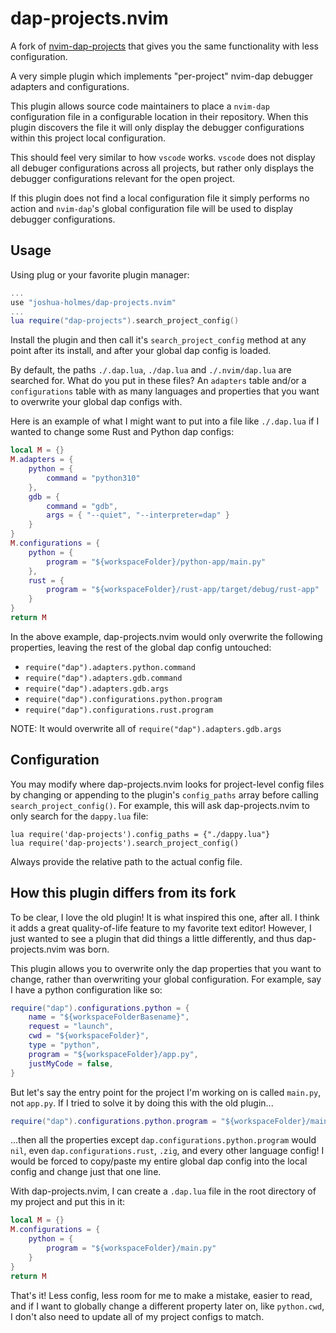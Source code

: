 # dap-projects.nvim

A fork of [nvim-dap-projects](https://github.com/ldelossa/nvim-dap-projects) that gives you the same functionality with less configuration.

A very simple plugin which implements "per-project" nvim-dap debugger adapters and configurations.

This plugin allows source code maintainers to place a `nvim-dap` configuration file in a configurable location in their repository. When this plugin discovers the file it will only display the debugger configurations within this project local configuration.

This should feel very similar to how `vscode` works. `vscode` does not display all debuger configurations across all projects, but rather only displays the debugger configurations relevant for the open project.

If this plugin does not find a local configuration file it simply performs no action and `nvim-dap`'s global configuration file will be used to display debugger configurations.


## Usage

Using plug or your favorite plugin manager:
```lua
...
use "joshua-holmes/dap-projects.nvim"
...
lua require("dap-projects").search_project_config()
```

Install the plugin and then call it's `search_project_config` method at any point after its install, and after your global dap config is loaded.

By default, the paths `./.dap.lua`, `./dap.lua` and `./.nvim/dap.lua` are searched for. What do you put in these files? An `adapters` table and/or a `configurations` table with as many languages and properties that you want to overwrite your global dap configs with.

Here is an example of what I might want to put into a file like `./.dap.lua` if I wanted to change some Rust and Python dap configs:
```lua
local M = {}
M.adapters = {
    python = {
        command = "python310"
    },
    gdb = {
        command = "gdb",
        args = { "--quiet", "--interpreter=dap" }
    }
}
M.configurations = {
    python = {
        program = "${workspaceFolder}/python-app/main.py"
    },
    rust = {
        program = "${workspaceFolder}/rust-app/target/debug/rust-app"
    }
}
return M
```

In the above example, dap-projects.nvim would only overwrite the following properties, leaving the rest of the global dap config untouched:
* `require("dap").adapters.python.command`
* `require("dap").adapters.gdb.command`
* `require("dap").adapters.gdb.args`
* `require("dap").configurations.python.program`
* `require("dap").configurations.rust.program`

NOTE: It would overwrite all of `require("dap").adapters.gdb.args`


## Configuration

You may modify where dap-projects.nvim looks for project-level config files by changing or appending to the plugin's `config_paths` array before calling `search_project_config()`. For example, this will ask dap-projects.nvim to only search for the `dappy.lua` file:
```
lua require('dap-projects').config_paths = {"./dappy.lua"}
lua require('dap-projects').search_project_config()
```

Always provide the relative path to the actual config file.


## How this plugin differs from its fork
To be clear, I love the old plugin! It is what inspired this one, after all. I think it adds a great quality-of-life feature to my favorite text editor! However, I just wanted to see a plugin that did things a little differently, and thus dap-projects.nvim was born.

This plugin allows you to overwrite only the dap properties that you want to change, rather than overwriting your global configuration. For example, say I have a python configuration like so:
```lua
require("dap").configurations.python = {
    name = "${workspaceFolderBasename}",
    request = "launch",
    cwd = "${workspaceFolder}",
    type = "python",
    program = "${workspaceFolder}/app.py",
    justMyCode = false,
}
```
But let's say the entry point for the project I'm working on is called `main.py`, not `app.py`. If I tried to solve it by doing this with the old plugin...
```lua
require("dap").configurations.python.program = "${workspaceFolder}/main.py"
```
...then all the properties except `dap.configurations.python.program` would `nil`, even `dap.configurations.rust`, `.zig`, and every other language config! I would be forced to copy/paste my entire global dap config into the local config and change just that one line.

With dap-projects.nvim, I can create a `.dap.lua` file in the root directory of my project and put this in it:
```lua
local M = {}
M.configurations = {
    python = {
        program = "${workspaceFolder}/main.py"
    }
}
return M
```
That's it! Less config, less room for me to make a mistake, easier to read, and if I want to globally change a different property later on, like `python.cwd`, I don't also need to update all of my project configs to match.
